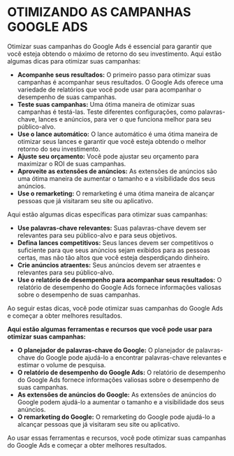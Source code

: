 # OTIMIZANDO AS CAMPANHAS GOOGLE ADS
Otimizar suas campanhas do Google Ads é essencial para garantir que você esteja obtendo o máximo de retorno do seu investimento. Aqui estão algumas dicas para otimizar suas campanhas:

* **Acompanhe seus resultados:** O primeiro passo para otimizar suas campanhas é acompanhar seus resultados. O Google Ads oferece uma variedade de relatórios que você pode usar para acompanhar o desempenho de suas campanhas.
* **Teste suas campanhas:** Uma ótima maneira de otimizar suas campanhas é testá-las. Teste diferentes configurações, como palavras-chave, lances e anúncios, para ver o que funciona melhor para seu público-alvo.
* **Use o lance automático:** O lance automático é uma ótima maneira de otimizar seus lances e garantir que você esteja obtendo o melhor retorno do seu investimento.
* **Ajuste seu orçamento:** Você pode ajustar seu orçamento para maximizar o ROI de suas campanhas.
* **Aproveite as extensões de anúncios:** As extensões de anúncios são uma ótima maneira de aumentar o tamanho e a visibilidade dos seus anúncios.
* **Use o remarketing:** O remarketing é uma ótima maneira de alcançar pessoas que já visitaram seu site ou aplicativo.

Aqui estão algumas dicas específicas para otimizar suas campanhas:

* **Use palavras-chave relevantes:** Suas palavras-chave devem ser relevantes para seu público-alvo e para seus objetivos.
* **Defina lances competitivos:** Seus lances devem ser competitivos o suficiente para que seus anúncios sejam exibidos para as pessoas certas, mas não tão altos que você esteja desperdiçando dinheiro.
* **Crie anúncios atraentes:** Seus anúncios devem ser atraentes e relevantes para seu público-alvo.
* **Use o relatório de desempenho para acompanhar seus resultados:** O relatório de desempenho do Google Ads fornece informações valiosas sobre o desempenho de suas campanhas.

Ao seguir estas dicas, você pode otimizar suas campanhas do Google Ads e começar a obter melhores resultados.

**Aqui estão algumas ferramentas e recursos que você pode usar para otimizar suas campanhas:**

* **O planejador de palavras-chave do Google:** O planejador de palavras-chave do Google pode ajudá-lo a encontrar palavras-chave relevantes e estimar o volume de pesquisa.
* **O relatório de desempenho do Google Ads:** O relatório de desempenho do Google Ads fornece informações valiosas sobre o desempenho de suas campanhas.
* **As extensões de anúncios do Google:** As extensões de anúncios do Google podem ajudá-lo a aumentar o tamanho e a visibilidade dos seus anúncios.
* **O remarketing do Google:** O remarketing do Google pode ajudá-lo a alcançar pessoas que já visitaram seu site ou aplicativo.

Ao usar essas ferramentas e recursos, você pode otimizar suas campanhas do Google Ads e começar a obter melhores resultados.